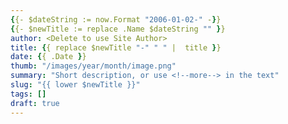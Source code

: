 ```yaml
---
{{- $dateString := now.Format "2006-01-02-" -}}
{{- $newTitle := replace .Name $dateString "" }}
author: <Delete to use Site Author>
title: {{ replace $newTitle "-" " " |  title }}
date: {{ .Date }}
thumb: "/images/year/month/image.png"
summary: "Short description, or use <!--more--> in the text"
slug: "{{ lower $newTitle }}"
tags: []
draft: true
---
```

